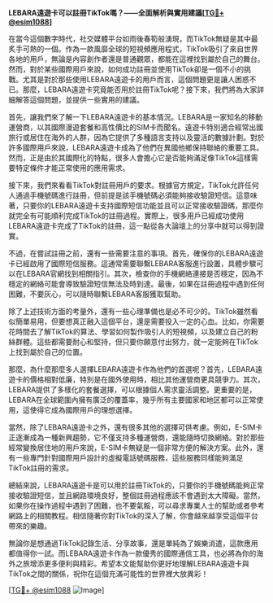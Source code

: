**LEBARA遠遊卡可以註冊TikTok嗎？——全面解析與實用建議[[TG💪+ @esim1088](https://t.me/s/esim1088)]**

在當今這個數字時代，社交媒體平台如雨後春筍般湧現，而TikTok無疑是其中最炙手可熱的一個。作為一款風靡全球的短視頻應用程式，TikTok吸引了來自世界各地的用戶，無論是內容創作者還是普通觀眾，都能在這裡找到屬於自己的舞台。然而，對於某些國際用戶來說，如何成功註冊並使用TikTok卻是一個不小的挑戰。尤其是對於那些使用LEBARA遠遊卡的用戶而言，這個問題更是讓人困惑不已。那麼，LEBARA遠遊卡究竟能否用於註冊TikTok呢？接下來，我們將為大家詳細解答這個問題，並提供一些實用的建議。

首先，讓我們來了解一下LEBARA遠遊卡的基本情況。LEBARA是一家知名的移動運營商，以其國際漫遊套餐和高性價比的SIM卡而聞名。遠遊卡特別適合經常出國旅行或居住在海外的人群，因為它提供了多種語言支持以及靈活的數據計劃。對於許多國際用戶來說，LEBARA遠遊卡成為了他們在異國他鄉保持聯絡的重要工具。然而，正是由於其國際化的特點，很多人會擔心它是否能夠滿足像TikTok這樣需要特定條件才能正常使用的應用需求。

接下來，我們來看看TikTok對註冊用戶的要求。根據官方規定，TikTok允許任何人通過手機號碼進行註冊，但前提是該手機號碼必須能夠接收驗證短信。這意味著，只要你的LEBARA遠遊卡支持國際短信功能並且可以正常接收驗證碼，那麼你就完全有可能順利完成TikTok的註冊過程。實際上，很多用戶已經成功使用LEBARA遠遊卡完成了TikTok的註冊，這一點從各大論壇上的分享中就可以得到證實。

不過，在嘗試註冊之前，還有一些需要注意的事項。首先，確保你的LEBARA遠遊卡已經啟用了國際短信服務。這通常需要聯繫LEBARA客服進行設置，具體步驟可以在LEBARA官網找到相關指引。其次，檢查你的手機網絡連接是否穩定，因為不穩定的網絡可能會導致驗證短信無法及時到達。最後，如果在註冊過程中遇到任何困難，不要灰心，可以隨時聯繫LEBARA客服獲取幫助。

除了上述技術方面的考量外，還有一些心理準備也是必不可少的。TikTok雖然看似簡單易用，但要想真正融入這個平台，還是需要投入一定的心血。比如，你需要花時間去了解TikTok的算法、學習如何製作吸引人的短視頻，以及建立自己的粉絲群體。這些都需要耐心和堅持，但只要你願意付出努力，就一定能夠在TikTok上找到屬於自己的位置。

那麼，為什麼那麼多人選擇LEBARA遠遊卡作為他們的首選呢？首先，LEBARA遠遊卡的價格相對低廉，特別是在國外使用時，相比其他運營商更具競爭力。其次，LEBARA提供了多樣化的套餐選擇，可以根據個人需求靈活調整。更重要的是，LEBARA在全球範圍內擁有廣泛的覆蓋率，幾乎所有主要國家和地区都可以正常使用，這使得它成為國際用戶的理想選擇。

當然，除了LEBARA遠遊卡之外，還有很多其他的選擇可供考慮。例如，E-SIM卡正逐漸成為一種新興趨勢，它不僅支持多種運營商，還能隨時切換網絡。對於那些經常變換居住地的用戶來說，E-SIM卡無疑是一個非常方便的解決方案。此外，還有一些專門針對國際用戶設計的虛擬電話號碼服務，這些服務同樣能夠滿足TikTok註冊的需求。

總結來說，LEBARA遠遊卡是可以用於註冊TikTok的，只要你的手機號碼能夠正常接收驗證短信，並且網路環境良好，整個註冊過程應該不會遇到太大障礙。當然，如果你在操作過程中遇到了困難，也不要氣餒，可以尋求專業人士的幫助或者參考網路上的相關教程。相信隨著你對TikTok的深入了解，你會越來越享受這個平台帶來的樂趣。

無論你是想通過TikTok記錄生活、分享故事，還是單純為了娛樂消遣，這款應用都值得你一試。而LEBARA遠遊卡作為一款優秀的國際通信工具，也必將為你的海外之旅增添更多便利與精彩。希望本文能幫助你更好地理解LEBARA遠遊卡與TikTok之間的關係，祝你在這個充滿可能性的世界裡大放異彩！

[[TG💪+ @esim1088](https://t.me/s/esim1088) ![Image](https://i.postimg.cc/4NQfJmqS/Snipaste-2025-05-13-00-14-12.png)]